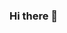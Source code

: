 ### Hi there 👋

<!--
**ayushitripathiitgithub/ayushitripathiitgithub** is a ✨ _special_ ✨ repository because its `README.md` (this file) appears on your GitHub profile.

Here are some ideas to get you started:

- 🔭 I’m currently working on ...Becoming the best version of myself
- 🌱 I’m currently learning ...expertise
- 👯 I’m looking to collaborate on ...Knowledge Sharing
- 🤔 I’m looking for help with ...Anybody
- 📫 How to reach me:...trailblazerayushi30@gmail.com
- 😄 Pronouns: ...Passionate,Hardworking,Flexible
- ⚡ Fun fact: ...
-->
